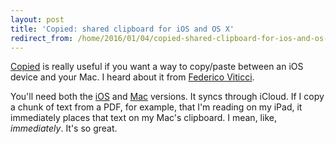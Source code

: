 ```yaml
---
layout: post
title: 'Copied: shared clipboard for iOS and OS X'
redirect_from: /home/2016/01/04/copied-shared-clipboard-for-ios-and-os-x/index.html
---
```

<p><a href="http://copiedapp.com">Copied</a> is really useful if you want a way to copy/paste between an iOS device and your Mac. I heard about it from <a href="https://www.macstories.net/reviews/copied-a-full-featured-clipboard-manager-for-ios-9/">Federico Viticci</a>.</p>

<p>You'll need both the <a href="https://itunes.apple.com/us/app/copied-copy-paste-everywhere/id1015767349?mt=8">iOS</a> and <a href="https://geo.itunes.apple.com/us/app/copied/id1026349850?ls=1&amp;mt=12">Mac</a> versions. It syncs through iCloud. If I copy a chunk of text from a PDF, for example, that I'm reading on my iPad, it immediately places that text on my Mac's clipboard. I mean, like, <em>immediately</em>. It's so great. </p>
